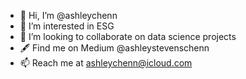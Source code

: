 - 👋 Hi, I’m @ashleychenn
- 👀 I’m interested in ESG
- 💞️ I’m looking to collaborate on data science projects
- 🖋 Find me on Medium @ashleystevenschenn
- 📫 Reach me at ashleychenn@icloud.com

<!---
ashleychenn/ashleychenn is a ✨ special ✨ repository because its `README.md` (this file) appears on your GitHub profile.
You can click the Preview link to take a look at your changes.
--->
